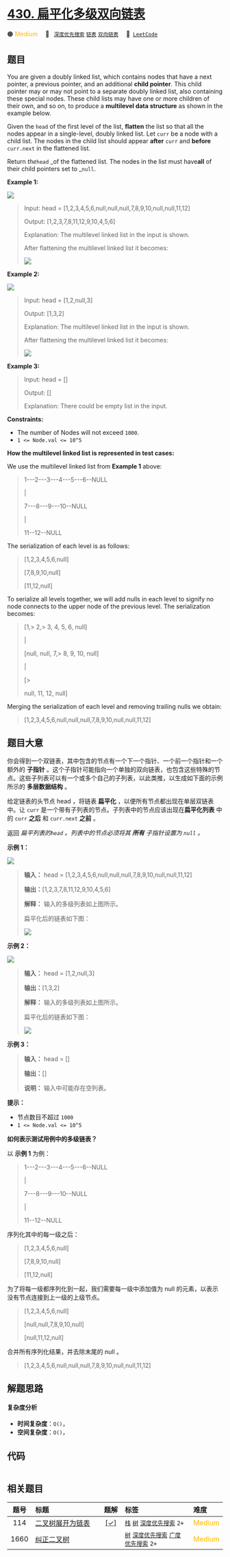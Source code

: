# [430. 扁平化多级双向链表](https://leetcode.com/problems/flatten-a-multilevel-doubly-linked-list)

🟠 <font color=#ffb800>Medium</font>&emsp; 🔖&ensp; [`深度优先搜索`](/leetcode/outline/tag/depth-first-search.md) [`链表`](/leetcode/outline/tag/linked-list.md) [`双向链表`](/leetcode/outline/tag/doubly-linked-list.md)&emsp; 🔗&ensp;[`LeetCode`](https://leetcode.com/problems/flatten-a-multilevel-doubly-linked-list)

## 题目

You are given a doubly linked list, which contains nodes that have a next
pointer, a previous pointer, and an additional **child pointer**. This child
pointer may or may not point to a separate doubly linked list, also containing
these special nodes. These child lists may have one or more children of their
own, and so on, to produce a **multilevel data structure** as shown in the
example below.

Given the `head` of the first level of the list, **flatten** the list so that
all the nodes appear in a single-level, doubly linked list. Let `curr` be a
node with a child list. The nodes in the child list should appear **after**
`curr` and **before** `curr.next` in the flattened list.

Return _the_`head` _of the flattened list. The nodes in the list must
have**all** of their child pointers set to _`null`.



**Example 1:**

![](https://assets.leetcode.com/uploads/2021/11/09/flatten11.jpg)

> Input: head = [1,2,3,4,5,6,null,null,null,7,8,9,10,null,null,11,12]
> 
> Output: [1,2,3,7,8,11,12,9,10,4,5,6]
> 
> Explanation: The multilevel linked list in the input is shown.
> 
> After flattening the multilevel linked list it becomes:
> 
> ![](https://assets.leetcode.com/uploads/2021/11/09/flatten12.jpg)

**Example 2:**

![](https://assets.leetcode.com/uploads/2021/11/09/flatten2.1jpg)

> Input: head = [1,2,null,3]
> 
> Output: [1,3,2]
> 
> Explanation: The multilevel linked list in the input is shown.
> 
> After flattening the multilevel linked list it becomes:
> 
> ![](https://assets.leetcode.com/uploads/2021/11/24/list.jpg)

**Example 3:**

> Input: head = []
> 
> Output: []
> 
> Explanation: There could be empty list in the input.

**Constraints:**

  * The number of Nodes will not exceed `1000`.
  * `1 <= Node.val <= 10^5`



**How the multilevel linked list is represented in test cases:**

We use the multilevel linked list from **Example 1** above:

> 
> 
> 
> 
> 
>  1---2---3---4---5---6--NULL
> 
> > 
> > 
>  |
> 
> > 
> > 
>  7---8---9---10--NULL
> 
> > 
> > 
> > 
>  |
> 
> > 
> > 
> > 
>  11--12--NULL

The serialization of each level is as follows:

> 
> 
> 
> 
> 
> [1,2,3,4,5,6,null]
> 
> [7,8,9,10,null]
> 
> [11,12,null]
> 
> 

To serialize all levels together, we will add nulls in each level to signify
no node connects to the upper node of the previous level. The serialization
becomes:

> 
> 
> 
> 
> 
> [1,> 
> 2,> 
> 3, 4, 5, 6, null]
> 
> > 
> > 
> > 
>  |
> 
> [null, null, 7,> 
> 8, 9, 10, null]
> 
> > 
> > 
> > 
> > 
>    |
> 
> [> 
> > 
> > 
> null, 11, 12, null]
> 
> 

Merging the serialization of each level and removing trailing nulls we obtain:

> 
> 
> 
> 
> 
> [1,2,3,4,5,6,null,null,null,7,8,9,10,null,null,11,12]
> 
> 


## 题目大意

你会得到一个双链表，其中包含的节点有一个下一个指针、一个前一个指针和一个额外的 **子指针**
。这个子指针可能指向一个单独的双向链表，也包含这些特殊的节点。这些子列表可以有一个或多个自己的子列表，以此类推，以生成如下面的示例所示的
**多层数据结构** 。

给定链表的头节点 head ，将链表 **扁平化** ，以便所有节点都出现在单层双链表中。让 `curr`
是一个带有子列表的节点。子列表中的节点应该出现在**扁平化列表** 中的 `curr` **之后** 和 `curr.next` **之前** 。

返回 _扁平列表的`head` 。列表中的节点必须将其 **所有** 子指针设置为 `null` 。_



**示例 1：**

![](https://assets.leetcode.com/uploads/2021/11/09/flatten11.jpg)

> 
> 
> 
> 
> 
> **输入：** head = [1,2,3,4,5,6,null,null,null,7,8,9,10,null,null,11,12]
> 
> **输出：**[1,2,3,7,8,11,12,9,10,4,5,6]
> 
> **解释：** 输入的多级列表如上图所示。
> 
> 扁平化后的链表如下图：
> 
> ![](https://assets.leetcode.com/uploads/2021/11/09/flatten12.jpg)
> 
> 

**示例 2：**

![](https://assets.leetcode.com/uploads/2021/11/09/flatten2.1jpg)

> 
> 
> 
> 
> 
> **输入：** head = [1,2,null,3]
> 
> **输出：**[1,3,2]
> 
> **解释：** 输入的多级列表如上图所示。
> 
> 扁平化后的链表如下图：
> 
> ![](https://assets.leetcode.com/uploads/2021/11/24/list.jpg)
> 
> 

**示例 3：**

> 
> 
> 
> 
> 
> **输入：** head = []
> 
> **输出：**[]
> 
> **说明：** 输入中可能存在空列表。
> 
> 



**提示：**

  * 节点数目不超过 `1000`
  * `1 <= Node.val <= 10^5`



**如何表示测试用例中的多级链表？**

以 **示例 1** 为例：

> 
> 
> 
> 
> 
>  1---2---3---4---5---6--NULL
> 
> > 
> > 
>  |
> 
> > 
> > 
>  7---8---9---10--NULL
> 
> > 
> > 
> > 
>  |
> 
> > 
> > 
> > 
>  11--12--NULL

序列化其中的每一级之后：

> 
> 
> 
> 
> 
> [1,2,3,4,5,6,null]
> 
> [7,8,9,10,null]
> 
> [11,12,null]
> 
> 

为了将每一级都序列化到一起，我们需要每一级中添加值为 null 的元素，以表示没有节点连接到上一级的上级节点。

> 
> 
> 
> 
> 
> [1,2,3,4,5,6,null]
> 
> [null,null,7,8,9,10,null]
> 
> [null,11,12,null]
> 
> 

合并所有序列化结果，并去除末尾的 null 。

> 
> 
> 
> 
> 
> [1,2,3,4,5,6,null,null,null,7,8,9,10,null,null,11,12]
> 
> 


## 解题思路

#### 复杂度分析

- **时间复杂度**：`O()`，
- **空间复杂度**：`O()`，

## 代码

```javascript

```

## 相关题目

<!-- prettier-ignore -->
| 题号 | 标题 | 题解 | 标签 | 难度 |
| :------: | :------ | :------: | :------ | :------ |
| 114 | [二叉树展开为链表](https://leetcode.com/problems/flatten-binary-tree-to-linked-list) | [[✓]](https://2xiao.github.io/leetcode-js/leetcode/problem/0114) |  [`栈`](/leetcode/outline/tag/stack.md) [`树`](/leetcode/outline/tag/tree.md) [`深度优先搜索`](/leetcode/outline/tag/depth-first-search.md) `2+` | <font color=#ffb800>Medium</font> |
| 1660 | [纠正二叉树](https://leetcode.com/problems/correct-a-binary-tree) |  |  [`树`](/leetcode/outline/tag/tree.md) [`深度优先搜索`](/leetcode/outline/tag/depth-first-search.md) [`广度优先搜索`](/leetcode/outline/tag/breadth-first-search.md) `2+` | <font color=#ffb800>Medium</font> |

<style>
.blue {
    background-color: #096dd9;
    padding: 0.25rem 0.5rem;
    margin: 0;
    font-size: 0.85em;
    border-radius: 3px;
    color: white;
    font-weight: 500;
}
table th:first-of-type { width: 10%; }
table th:nth-of-type(2) { width: 35%; }
table th:nth-of-type(3) { width: 10%; }
table th:nth-of-type(4) { width: 35%; }
table th:nth-of-type(5) { width: 10%; }
</style>
